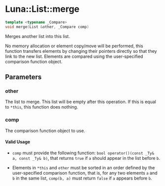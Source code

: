 # Luna::List::merge

```c++
template <typename _Compare>
void merge(List &other, _Compare comp)
```

Merges another list into this list. 

No memory allocation or element copy/move will be performed, this function transfers elements by changing their pointers directly so that they link to the new list. Elements are compared using the user-specified comparison function object. 

## Parameters
### other
The list to merge. This list will be empty after this operation. If this is equal to `*this`, this function does nothing. 

### comp
The comparison function object to use. 

#### Valid Usage
* `comp` must provide the following function: `bool operator()(const _Ty& a, const _Ty& b)`, that returns `true` if `a` should appear in the list before `b`.

* Elements in `*this` and `other` must be sorted in an order defined by the user-specified comparison function, that is, for any two elements `a` and `b` in the same list, `comp(b, a)` must return `false` if `a` appears before `b`. 

